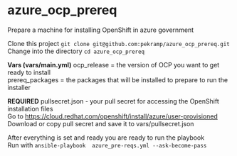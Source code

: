 # azure_ocp_prereq
Prepare a machine for installing OpenShift in azure government

Clone this project `git clone git@github.com:pekramp/azure_ocp_prereq.git`<br />
Change into the directory `cd azure_ocp_prereq`

**Vars (vars/main.yml)**
ocp_release = the version of OCP you want to get ready to install <br />
prereq_packages = the packages that will be installed to prepare to run the installer

**REQUIRED**
pullsecret.json - your pull secret for accessing the OpenShift installation files <br />
Go to https://cloud.redhat.com/openshift/install/azure/user-provisioned <br />
Download or copy pull secret and save it to vars/pullsecret.json

After everything is set and ready you are ready to run the playbook<br />
Run with `ansible-playbook  azure_pre-reqs.yml --ask-become-pass`
